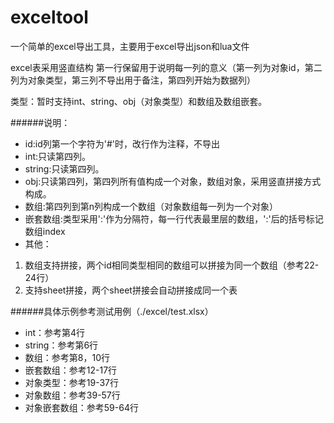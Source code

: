 # exceltool
一个简单的excel导出工具，主要用于excel导出json和lua文件

excel表采用竖直结构
第一行保留用于说明每一列的意义（第一列为对象id，第二列为对象类型，第三列不导出用于备注，第四列开始为数据列）

类型：暂时支持int、string、obj（对象类型）和数组及数组嵌套。

######说明：
* id:id列第一个字符为'#'时，改行作为注释，不导出
* int:只读第四列。
* string:只读第四列。
* obj:只读第四列，第四列所有值构成一个对象，数组对象，采用竖直拼接方式构成。
* 数组:第四列到第n列构成一个数组（对象数组每一列为一个对象）
* 嵌套数组:类型采用':'作为分隔符，每一行代表最里层的数组，':'后的括号标记数组index
* 其他：
1. 数组支持拼接，两个id相同类型相同的数组可以拼接为同一个数组（参考22-24行）
2. 支持sheet拼接，两个sheet拼接会自动拼接成同一个表

######具体示例参考测试用例（./excel/test.xlsx）
* int：参考第4行
* string：参考第6行
* 数组：参考第8，10行
* 嵌套数组：参考12-17行
* 对象类型：参考19-37行
* 对象数组：参考39-57行
* 对象嵌套数组：参考59-64行